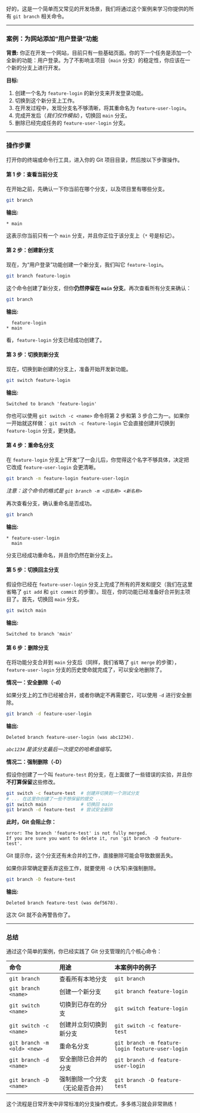 好的，这是一个简单而又常见的开发场景，我们将通过这个案例来学习你提供的所有 `git branch` 相关命令。

-----

### **案例：为网站添加“用户登录”功能**

**背景:**
你正在开发一个网站，目前只有一些基础页面。你的下一个任务是添加一个全新的功能：用户登录。为了不影响主项目（`main` 分支）的稳定性，你应该在一个新的分支上进行开发。

**目标:**

1.  创建一个名为 `feature-login` 的新分支来开发登录功能。
2.  切换到这个新分支上工作。
3.  在开发过程中，发现分支名不够清晰，将其重命名为 `feature-user-login`。
4.  完成开发后（*我们仅作模拟*），切换回 `main` 分支。
5.  删除已经完成任务的 `feature-user-login` 分支。

-----

### **操作步骤**

打开你的终端或命令行工具，进入你的 Git 项目目录，然后按以下步骤操作。

#### **第 1 步：查看当前分支**

在开始之前，先确认一下你当前在哪个分支，以及项目里有哪些分支。

```bash
git branch
```

**输出:**

```
* main
```

这表示你当前只有一个 `main` 分支，并且你正位于该分支上（`*` 号是标记）。

#### **第 2 步：创建新分支**

现在，为“用户登录”功能创建一个新分支，我们叫它 `feature-login`。

```bash
git branch feature-login
```

这个命令创建了新分支，但你**仍然停留在 `main` 分支**。再次查看所有分支来确认：

```bash
git branch
```

**输出:**

```
  feature-login
* main
```

看，`feature-login` 分支已经成功创建了。

#### **第 3 步：切换到新分支**

现在，切换到新创建的分支上，准备开始开发新功能。

```bash
git switch feature-login
```

**输出:**

```
Switched to branch 'feature-login'
```

你也可以使用 `git switch -c <name>` 命令将第 2 步和第 3 步合二为一。如果你一开始就这样做：
`git switch -c feature-login`
它会直接创建并切换到 `feature-login` 分支，更快捷。

#### **第 4 步：重命名分支**

在 `feature-login` 分支上“开发”了一会儿后，你觉得这个名字不够具体，决定把它改成 `feature-user-login` 会更清晰。

```bash
git branch -m feature-login feature-user-login
```

*注意：这个命令的格式是 `git branch -m <旧名称> <新名称>`*

再次查看分支，确认重命名是否成功。

```bash
git branch
```

**输出:**

```
* feature-user-login
  main
```

分支已经成功重命名，并且你仍然在新分支上。

#### **第 5 步：切换回主分支**

假设你已经在 `feature-user-login` 分支上完成了所有的开发和提交（我们在这里省略了 `git add` 和 `git commit` 的步骤）。现在，你的功能已经准备好合并到主项目了。首先，切换回 `main` 分支。

```bash
git switch main
```

**输出:**

```
Switched to branch 'main'
```

#### **第 6 步：删除分支**

在将功能分支合并到 `main` 分支后（同样，我们省略了 `git merge` 的步骤），`feature-user-login` 分支的历史使命就完成了，可以安全地删除了。

**情况一：安全删除（-d）**

如果分支上的工作已经被合并，或者你确定不再需要它，可以使用 `-d` 进行安全删除。

```bash
git branch -d feature-user-login
```

**输出:**

```
Deleted branch feature-user-login (was abc1234).
```

*`abc1234` 是该分支最后一次提交的哈希值缩写。*

**情况二：强制删除（-D）**

假设你创建了一个叫 `feature-test` 的分支，在上面做了一些错误的实验，并且你**不打算保留**这些修改。

```bash
git switch -c feature-test  # 创建并切换到一个测试分支
# ... 在这里你创建了一些不想保留的提交 ...
git switch main             # 切换回 main
git branch -d feature-test  # 尝试安全删除
```

**此时，Git 会阻止你：**

```
error: The branch 'feature-test' is not fully merged.
If you are sure you want to delete it, run 'git branch -D feature-test'.
```

Git 提示你，这个分支还有未合并的工作，直接删除可能会导致数据丢失。

如果你非常确定要丢弃这些工作，就要使用 `-D` (大写)来强制删除。

```bash
git branch -D feature-test
```

**输出:**

```
Deleted branch feature-test (was def5678).
```

这次 Git 就不会再警告你了。

-----

### **总结**

通过这个简单的案例，你已经实践了 Git 分支管理的几个核心命令：

| 命令 | 用途 | 本案例中的例子 |
| :--- | :--- | :--- |
| `git branch` | 查看所有本地分支 | `git branch` |
| `git branch <name>` | 创建一个新分支 | `git branch feature-login` |
| `git switch <name>` | 切换到已存在的分支 | `git switch feature-login` |
| `git switch -c <name>` | 创建并立刻切换到新分支 | `git switch -c feature-test` |
| `git branch -m <old> <new>` | 重命名分支 | `git branch -m feature-login feature-user-login` |
| `git branch -d <name>` | 安全删除已合并的分支 | `git branch -d feature-user-login` |
| `git branch -D <name>` | 强制删除一个分支（无论是否合并）| `git branch -D feature-test` |

这个流程是日常开发中非常标准的分支操作模式，多多练习就会非常熟练！